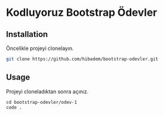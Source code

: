 # Kodluyoruz Bootstrap Ödevler
## Installation

Öncelikle projeyi clonelayın.
```bash
git clone https://github.com/hibadem/bootstrap-odevler.git
```

## Usage

Projeyi cloneladıktan sonra açınız.

```linux
cd bootstrap-odevler/odev-1
code .
```
